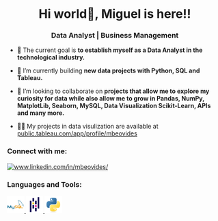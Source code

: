 <h1 align="center">Hi world👋, Miguel is here!!</h1>
<h3 align="center">Data Analyst | Business Management</h3>

- 🔭 The current goal is **to establish myself as a Data Analyst in the technological industry.**

- 🌱 I’m currently building **new data projects with Python, SQL and Tableau.**

- 🤝 I’m looking to collaborate on **projects that allow me to explore my curiosity for data while also allow me to grow in Pandas, NumPy, MatplotLib, Seaborn, MySQL, Data Visualization Scikit-Learn, APIs and many more.**

- 👨‍💻 My projects in data visulization are available at [public.tableau.com/app/profile/mbeovides](www.public.tableau.com/app/profile/mbeovides)



<h3 align="left">Connect with me:</h3>
<p align="left">
<a href="https://linkedin.com/in/www.linkedin.com/in/mbeovides/" target="blank"><img align="center" src="https://raw.githubusercontent.com/rahuldkjain/github-profile-readme-generator/master/src/images/icons/Social/linked-in-alt.svg" alt="www.linkedin.com/in/mbeovides/" height="30" width="40" /></a>
</p>

<h3 align="left">Languages and Tools:</h3>
<p align="left"> <a href="https://www.mysql.com/" target="_blank" rel="noreferrer"> <img src="https://raw.githubusercontent.com/devicons/devicon/master/icons/mysql/mysql-original-wordmark.svg" alt="mysql" width="40" height="40"/> </a> <a href="https://pandas.pydata.org/" target="_blank" rel="noreferrer"> <img src="https://raw.githubusercontent.com/devicons/devicon/2ae2a900d2f041da66e950e4d48052658d850630/icons/pandas/pandas-original.svg" alt="pandas" width="40" height="40"/> </a> <a href="https://www.python.org" target="_blank" rel="noreferrer"> <img src="https://raw.githubusercontent.com/devicons/devicon/master/icons/python/python-original.svg" alt="python" width="40" height="40"/> </a> </p>
